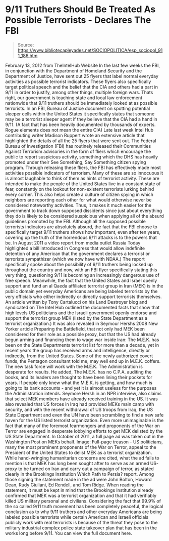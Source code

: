 # 9/11 Truthers Should Be Treated As Possible Terrorists - Declares The FBI

> Source: https://www.bibliotecapleyades.net/SOCIOPOLITICA/esp_sociopol_911_186.htm

February 13, 2012
from
TheIntelHub Website
In the last few weeks the FBI, in conjunction with the Department of
Homeland Security and the Department of Justice, have sent out 25 flyers
that label normal everyday activities as possible terrorist indicators.
These flyers also specifically target political speech and the belief that
the CIA and others had a part in 9/11 in order to justify, among other
things, multiple foreign wars.
Thats right, our government is teaching state and local law enforcement
nationwide that 9/11 truthers should be immediately looked at as possible
terrorists.
In an FBI, Bureau of Justice document on spotting potential sleeper cells
within the United States it specifically states that someone may be a
terrorist sleeper agent if they believe that the CIA had a hand in 9/11.
(A
fact that has been heavily documented by thousands of experts. Rogue
elements does not mean the entire CIA)
Late last week Intel Hub contributing writer
Madison Ruppert wrote an extensive article that highlighted the details of
all the 25 flyers that were sent out.
The Federal Bureau of Investigation (FBI)
has routinely released their Communities Against Terrorism advisories
in the form of fliers which encourage the public to report suspicious
activity, something which the DHS has heavily promoted under their See
Something, Say Something citizen spying program.
Through releasing these fliers, the FBI has effectively made most
activities possible indicators of terrorism. Many of these are so
innocuous it is almost laughable to think of them as hints of terrorist
activity.
These are intended to make the people of the United States live in a
constant state of fear, constantly on the lookout for non-existent
terrorists lurking behind every corner.
This also helps create a culture of citizen spying in which neighbors
are reporting each other for what would otherwise never be considered
noteworthy activities.
Thus, it makes it much easier for the government to track down supposed
dissidents since just about everything they do is likely to be
considered suspicious when applying all of the absurd guidelines
promoted by the FBI.
Although all the supposed possible terrorists
indicators are absolutely absurd, the fact that the FBI choose to
specifically target 9/11 truthers shows how important, even after ten years,
covering up the truth of the horrendous 9/11 attacks is to the powers that
be.
In August 2011 a video report from media outlet Russia Today highlighted a
bill introduced in Congress that would allow indefinite detention of any
American that the government declares a terrorist or terrorists sympathizer
(which we now have with
NDAA.)
The report specifically spoke about the
possibility of 9/11 truthers being locked up throughout the country and now,
with an FBI flyer specifically stating this very thing, questioning 9/11 is
becoming an increasingly dangerous use of free speech.
Meanwhile, the fact that the United States and Israel openly support and
fund an al Qaeda affiliated terrorist group in Iran (MEK) is in the public
domain yet everyday Americans are being labeled terrorists by the very
officials who either indirectly or directly support terrorists themselves.
An article written by Tony Cartalucci on his Land Destroyer blog and
syndicated on The Intel Hub outlined the documented facts that show that
high levels US politicians and the Israeli government openly endorse and
support the terrorist group MEK (listed by the State Department as a
terrorist organization.)
It was also revealed in Seymour Hershs 2008 New
Yorker article Preparing
the Battlefield, that not only had MEK been considered for their
role as a possible proxy, but that the US had already begun arming and
financing them to wage war inside Iran:
The M.E.K. has been on the State
Departments terrorist list for more than a decade, yet in recent years
the group has received arms and intelligence, directly or indirectly,
from the United States. Some of the newly authorized covert funds, the
Pentagon consultant told me, may well end up in M.E.K. coffers.
The new
task force will work with the M.E.K. The Administration is desperate for
results.
He added, The M.E.K. has no C.P.A. auditing the books, and
its leaders are thought to have been lining their pockets for years. If
people only knew what the M.E.K. is getting, and how much is going to
its bank accounts - and yet it is almost useless for the purposes the
Administration intends.
Seymore Hersh in an NPR interview, also claims
that select MEK members have already received training in the US.
It was also revealed that US forces in Iraq had provided MEKs main camp
with security, and with the recent withdrawal of US troops from Iraq, the
US State Department and even the UN have been scrambling to find a new safe
haven for the US listed terrorist organization.
Even more unimaginable is
the fact that many of the foremost fearmongers and proponents of the War on
Terror are engaged in desperate lobbying efforts to get MEK delisted by the
US State Department. In October of 2011, a full page ad was taken out in the
Washington Post on MEKs behalf.
Image: Full-page treason - US politicians, many the most prominent
proponents of the War on Terror, appeal to the President of the United
States to delist MEK as a terrorist organization.
While hand-wringing
humanitarian concerns are cited, what the ad fails to mention is that MEK
has long been sought after to serve as an armed US-proxy to be turned on
Iran and carry out a campaign of terror, as stated clearly in the Brookings
Institution Which Path to Persia?
report.
Among those signing the statement made in the ad were John Bolton, Howard
Dean, Rudy Giuliani, Ed Rendell, and Tom Ridge.
When reading the statement,
it must be kept in mind that the Brookings Institution already confirmed
that MEK was a terrorist organization and that it had verifiably killed US
military personal and civilians.
Considering the fact that 99.9% of the so called
9/11 truth movement has
been completely peaceful, the logical conclusion as to why 9/11 truthers and
other everyday Americans are being labeled possible terrorists while certain
American and Israeli officials publicly work with real terrorists is because
of the threat they pose to the
military industrial complex police state
takeover plan that has been in the works long before 9/11.
You can view the
full document here.
